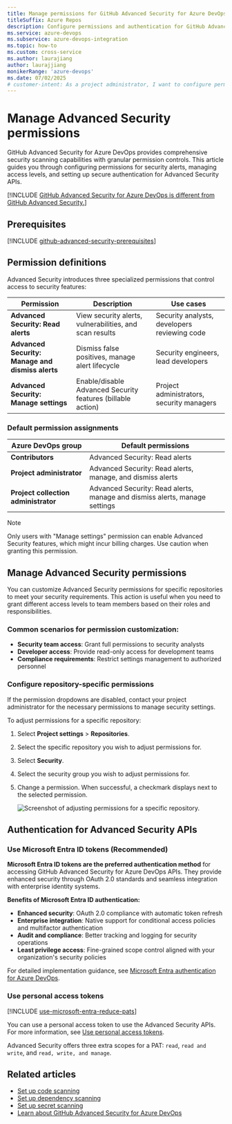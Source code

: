 ```yaml
---
title: Manage permissions for GitHub Advanced Security for Azure DevOps
titleSuffix: Azure Repos
description: Configure permissions and authentication for GitHub Advanced Security for Azure DevOps, including Microsoft Entra ID and personal access tokens.
ms.service: azure-devops
ms.subservice: azure-devops-integration
ms.topic: how-to 
ms.custom: cross-service
ms.author: laurajiang
author: laurajjiang
monikerRange: 'azure-devops'
ms.date: 07/02/2025
# customer-intent: As a project administrator, I want to configure permissions and authentication for GitHub Advanced Security so I can control access to security alerts and enable secure API access for my development team.
---
```


#  Manage Advanced Security permissions

GitHub Advanced Security for Azure DevOps provides comprehensive security scanning capabilities with granular permission controls. This article guides you through configuring permissions for security alerts, managing access levels, and setting up secure authentication for Advanced Security APIs.

[!INCLUDE [GitHub Advanced Security for Azure DevOps is different from GitHub Advanced Security.](includes/github-advanced-security.md)]

## Prerequisites

[!INCLUDE [github-advanced-security-prerequisites](includes/github-advanced-security-prerequisites.md)]

## Permission definitions

Advanced Security introduces three specialized permissions that control access to security features:

| Permission | Description | Use cases |
|------------|-------------|-----------|
| **Advanced Security: Read alerts** | View security alerts, vulnerabilities, and scan results | Security analysts, developers reviewing code |
| **Advanced Security: Manage and dismiss alerts** | Dismiss false positives, manage alert lifecycle | Security engineers, lead developers |
| **Advanced Security: Manage settings** | Enable/disable Advanced Security features (billable action) | Project administrators, security managers |

### Default permission assignments

| Azure DevOps group  | Default permissions |
| ----------- | ----------- |
| **Contributors** | Advanced Security: Read alerts |
| **Project administrator** | Advanced Security: Read alerts, manage, and dismiss alerts |
| **Project collection administrator** | Advanced Security: Read alerts, manage and dismiss alerts, manage settings |

> [!NOTE]
> Only users with "Manage settings" permission can enable Advanced Security features, which might incur billing charges. Use caution when granting this permission.

## Manage Advanced Security permissions

You can customize Advanced Security permissions for specific repositories to meet your security requirements. This action is useful when you need to grant different access levels to team members based on their roles and responsibilities.

### Common scenarios for permission customization:

- **Security team access**: Grant full permissions to security analysts
- **Developer access**: Provide read-only access for development teams
- **Compliance requirements**: Restrict settings management to authorized personnel

### Configure repository-specific permissions

If the permission dropdowns are disabled, contact your project administrator for the necessary permissions to manage security settings.
 
To adjust permissions for a specific repository:

1. Select **Project settings** > **Repositories**.
2. Select the specific repository you wish to adjust permissions for.
3. Select **Security**.
4. Select the security group you wish to adjust permissions for.
5. Change a permission. When successful, a checkmark displays next to the selected permission. 
 
   ![Screenshot of adjusting permissions for a specific repository.](media/permissions-select-repo.png)

## Authentication for Advanced Security APIs

### Use Microsoft Entra ID tokens (Recommended)

**Microsoft Entra ID tokens are the preferred authentication method** for accessing GitHub Advanced Security for Azure DevOps APIs. They provide enhanced security through OAuth 2.0 standards and seamless integration with enterprise identity systems.

**Benefits of Microsoft Entra ID authentication:**

- **Enhanced security**: OAuth 2.0 compliance with automatic token refresh
- **Enterprise integration**: Native support for conditional access policies and multifactor authentication
- **Audit and compliance**: Better tracking and logging for security operations
- **Least privilege access**: Fine-grained scope control aligned with your organization's security policies

For detailed implementation guidance, see [Microsoft Entra authentication for Azure DevOps](../../integrate/get-started/authentication/entra.md).

### Use personal access tokens

[!INCLUDE [use-microsoft-entra-reduce-pats](../../includes/use-microsoft-entra-reduce-pats.md)]

You can use a personal access token to use the Advanced Security APIs. For more information, see [Use personal access tokens](../../organizations/accounts/use-personal-access-tokens-to-authenticate.md).

Advanced Security offers three extra scopes for a PAT: `read`, `read and write`, and `read, write, and manage`.

## Related articles

- [Set up code scanning](github-advanced-security-code-scanning.md)
- [Set up dependency scanning](github-advanced-security-dependency-scanning.md)
- [Set up secret scanning](github-advanced-security-secret-scanning.md)
- [Learn about GitHub Advanced Security for Azure DevOps](github-advanced-security-security-overview.md)
